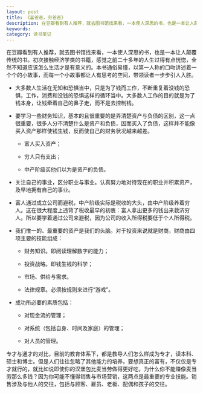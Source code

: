 ```yaml
---
layout: post
title: 《富爸爸，穷爸爸》
description: 在豆瓣看到有人推荐，就去图书馆找来看，一本使人深思的书，也是一本让人颠覆传统的书。初次接触经济学类的书籍，感觉之前二十多年的人生过得有点恍惚，全然不知道应该怎么生活才是有意义的。本书通俗易懂，以第一人称的口吻讲述着一个个的小故事，而每一个小故事都让人有思考的空间，带领读者一步步引人入胜。
keywords: 
category: 读书笔记
---
```

在豆瓣看到有人推荐，就去图书馆找来看，一本使人深思的书，也是一本让人颠覆传统的书。初次接触经济学类的书籍，感觉之前二十多年的人生过得有点恍惚，全然不知道应该怎么生活才是有意义的。本书通俗易懂，以第一人称的口吻讲述着一个个的小故事，而每一个小故事都让人有思考的空间，带领读者一步步引人入胜。

* 大多数人生活在无知和恐惧当中，只是为了钱而工作，不断重复着没钱的恐惧，工作，消费和没钱的恐惧这样的循环当中。大多数人工作的目的就是为了钱本身，让钱牵着自己的鼻子走，而不是去控制钱。

* 要学习一些财务知识，基本的且很重要的是弄清楚资产与负债的区别，这一点很重要，很多人分不清楚什么是资产和负债，因而买入了负债，这样并不能像买入资产那样使钱生钱，反而使自己的财务状况越来越差。

    * 富人买入资产；

    * 穷人只有支出；

    * 中产阶级买他们以为是资产的负债。

* 关注自己的事业，区分职业与事业。认真努力地对待现在的职业并积累资产，及早地拥有自己的事业。

* 富人通过成立公司而避税，中产阶级实际是税收的大头，由中产阶级养着穷人。这在很大程度上违背了税收最早的初衷：富人拿出更多的钱出来救济穷人。所以要学着通过公司来避税，因为公司的收入所得税要低于个人所得税。

* 我们惟一的、最重要的资产是我们的头脑。对于投资来说就是财商，财商由四项主要的技能组成：

    * 财务知识。即阅读理解数字的能力；

    * 投资战略。即钱生钱的科学；
    
    * 市场、供给与需求。

    * 法律规章。必须按规则来进行“游戏”。

* 成功所必要的素质包括：

    * 对现金流的管理；

    * 对系统（包括自身、时间及家庭）的管理；

    * 对人员的管理。

专才与通才的对比，目前的教育体系下，都是教导人们怎么样成为专才，读本科、硕士和博士。但是人们往往忽略了其他能力的培养，要想真正的富有，不仅仅是专才就行的，就比如说即使你的汉堡包比麦当劳做得更好吃，为什么你不能赚像麦当劳那么多钱？因为你可能不懂得销售与市场营销，这两点是最重要的专业技能。销售涉及与他人的交往，包括与顾客、雇员、老板、配偶和孩子的交往。
